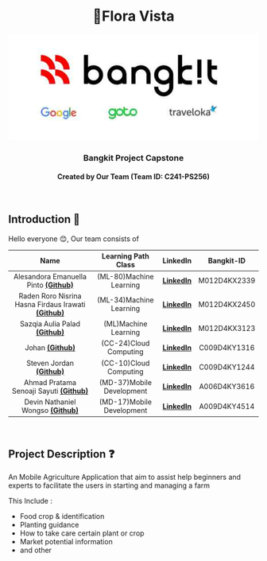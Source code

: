 <h1 align="center">🌾Flora Vista</h1>
<p align="center">
  <img src="https://github.com/Flora-Vista-Bangkit-Capstone/.github/blob/main/logo.jpg" alt="./logo.jpg">
</p>
<h3 align="center">Bangkit Project Capstone</h3>
<h4 align="center">Created by Our Team (Team ID: C241-PS256)</h4>
<br>

## Introduction 👋 

Hello everyone 😊, Our team consists of

| Name  | Learning Path Class |  LinkedIn  |  Bangkit-ID  |
| :---: | :-----------------: | :--------: | :-----------:| 
| Alesandora Emanuella Pinto [**(Github)**](#) | (ML-80)Machine Learning | [**LinkedIn**](https://www.linkedin.com/in/alesandoraemanuella/) | M012D4KX2339  |
| Raden Roro Nisrina Hasna Firdaus  Irawati [**(Github)**](#) | (ML-34)Machine Learning  | [**LinkedIn**](https://www.linkedin.com/in/nisrinhasna/)  |M012D4KX2450  |
| Sazqia Aulia Palad [**(Github)**](#) | (ML)Machine Learning  | [**LinkedIn**](https://www.linkedin.com/in/sazqiaaulia/) | M012D4KX3123  |
| Johan [**(Github)**](https://github.com/Jay-Jo9802) | (CC-24)Cloud Computing | [**LinkedIn**](https://www.linkedin.com/in/johan-jayjo/)  | C009D4KY1316  |
| Steven Jordan [**(Github)**](https://github.com/MajinVader) | (CC-10)Cloud Computing | [**LinkedIn**](https://www.linkedin.com/in/steven-jordan-mv/) | C009D4KY1244  |
| Ahmad Pratama Senoaji Sayuti [**(Github)**](#)  | (MD-37)Mobile Development  | [**LinkedIn**](https://www.linkedin.com/in/amadpratm/) | A006D4KY3616  |
| Devin Nathaniel Wongso [**(Github)**](https://github.com/XiAnzheng-ID)  | (MD-17)Mobile Development  | [**LinkedIn**](https://www.linkedin.com/in/devin-nathaniel/)  | A009D4KY4514  |

<br>

## Project Description ❓
An Mobile Agriculture Application that aim to assist help beginners and experts to facilitate the users in starting and managing a farm

This Include :
- Food crop & identification
- Planting guidance
- How to take care certain plant or crop
- Market potential information
- and other 
